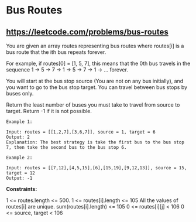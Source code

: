 # Bus Routes
## https://leetcode.com/problems/bus-routes

You are given an array routes representing bus routes where routes[i] is a bus route that the ith bus repeats forever.

For example, if routes[0] = [1, 5, 7], this means that the 0th bus travels in the sequence 1 -> 5 -> 7 -> 1 -> 5 -> 7 -> 1 -> ... forever.

You will start at the bus stop source (You are not on any bus initially), and you want to go to the bus stop target. You can travel between bus stops by buses only.

Return the least number of buses you must take to travel from source to target. Return -1 if it is not possible.

 
```
Example 1:

Input: routes = [[1,2,7],[3,6,7]], source = 1, target = 6
Output: 2
Explanation: The best strategy is take the first bus to the bus stop 7, then take the second bus to the bus stop 6.

Example 2:

Input: routes = [[7,12],[4,5,15],[6],[15,19],[9,12,13]], source = 15, target = 12
Output: -1
``` 

**Constraints:**

1 <= routes.length <= 500.
1 <= routes[i].length <= 105
All the values of routes[i] are unique.
sum(routes[i].length) <= 105
0 <= routes[i][j] < 106
0 <= source, target < 106
